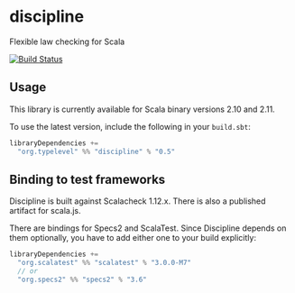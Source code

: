 discipline
==========

Flexible law checking for Scala

[![Build Status](https://travis-ci.org/typelevel/discipline.png?branch=master)](http://travis-ci.org/typelevel/discipline)


Usage
-----

This library is currently available for Scala binary versions 2.10 and 2.11.

To use the latest version, include the following in your `build.sbt`:

```scala
libraryDependencies +=
  "org.typelevel" %% "discipline" % "0.5"
```


Binding to test frameworks
--------------------------

Discipline is built against Scalacheck 1.12.x. There is also a published artifact for scala.js.

There are bindings for Specs2 and ScalaTest. Since Discipline depends on them optionally, you have to add either one to your build explicitly:

```scala
libraryDependencies +=
  "org.scalatest" %% "scalatest" % "3.0.0-M7"
  // or
  "org.specs2" %% "specs2" % "3.6"
```

